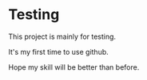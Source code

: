 # Testing

This project is mainly for testing.

It's my first time to use github.

Hope my skill will be better than before.
